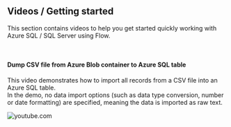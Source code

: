 ## Videos / Getting started
This section contains videos to help you get started quickly working with Azure SQL / SQL Server using Flow.  

<br/>

#### Dump CSV file from Azure Blob container to Azure SQL table
This video demonstrates how to import all records from a CSV file into an Azure SQL table.  
In the demo, no data import options (such as data type conversion, number or date formatting) are specified, meaning the data is imported as raw text.  

![youtube.com](https://youtu.be/sSZeJNqnnwU)